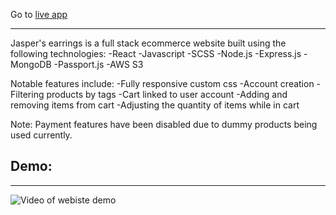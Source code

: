 Go to [live app](https://jaspers-earrings.netlify.app/)
*************************************************************************************************************************

Jasper's earrings is a full stack ecommerce website built using the following technologies:
-React
-Javascript
-SCSS
-Node.js
-Express.js
-MongoDB
-Passport.js
-AWS S3

Notable features include:
-Fully responsive custom css
-Account creation
-Filtering products by tags
-Cart linked to user account
-Adding and removing items from cart
-Adjusting the quantity of items while in cart

Note: Payment features have been disabled due to dummy products being used currently.

## Demo:
*************************************************************************************************************************
![Video of webiste demo](https://media.giphy.com/media/v1.Y2lkPTc5MGI3NjExamU3MnducW1hYjM4OHJidmRqbnEwNTRybmYyZmpmOTNmZjJ5YjF6byZlcD12MV9pbnRlcm5hbF9naWZfYnlfaWQmY3Q9Zw/nyzk9YznSyGGOqoQIK/giphy.gif)